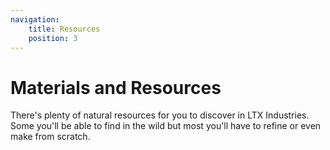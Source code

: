 ```yaml
---
navigation:
    title: Resources
    position: 3
---
```


# Materials and Resources

There's plenty of natural resources for you to discover in LTX Industries. Some you'll be able to find in the wild but
most you'll have to refine or even make from scratch.

<SubPages />